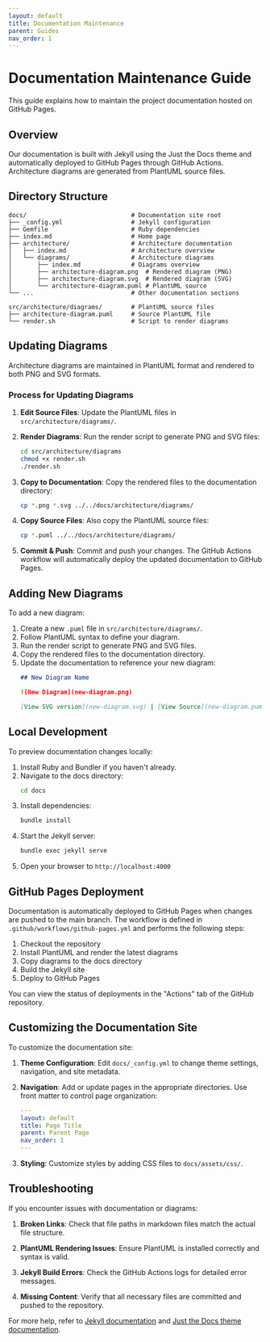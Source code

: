 ```yaml
---
layout: default
title: Documentation Maintenance
parent: Guides
nav_order: 1
---
```


# Documentation Maintenance Guide

This guide explains how to maintain the project documentation hosted on GitHub Pages.

## Overview

Our documentation is built with Jekyll using the Just the Docs theme and automatically deployed to GitHub Pages through GitHub Actions. Architecture diagrams are generated from PlantUML source files.

## Directory Structure

```
docs/                             # Documentation site root
├── _config.yml                   # Jekyll configuration
├── Gemfile                       # Ruby dependencies
├── index.md                      # Home page
├── architecture/                 # Architecture documentation
│   ├── index.md                  # Architecture overview
│   └── diagrams/                 # Architecture diagrams
│       ├── index.md              # Diagrams overview
│       ├── architecture-diagram.png  # Rendered diagram (PNG)
│       ├── architecture-diagram.svg  # Rendered diagram (SVG)
│       └── architecture-diagram.puml # PlantUML source
└── ...                           # Other documentation sections

src/architecture/diagrams/        # PlantUML source files
├── architecture-diagram.puml     # Source PlantUML file
└── render.sh                     # Script to render diagrams
```

## Updating Diagrams

Architecture diagrams are maintained in PlantUML format and rendered to both PNG and SVG formats.

### Process for Updating Diagrams

1. **Edit Source Files**: Update the PlantUML files in `src/architecture/diagrams/`.

2. **Render Diagrams**: Run the render script to generate PNG and SVG files:
   ```bash
   cd src/architecture/diagrams
   chmod +x render.sh
   ./render.sh
   ```

3. **Copy to Documentation**: Copy the rendered files to the documentation directory:
   ```bash
   cp *.png *.svg ../../docs/architecture/diagrams/
   ```

4. **Copy Source Files**: Also copy the PlantUML source files:
   ```bash
   cp *.puml ../../docs/architecture/diagrams/
   ```

5. **Commit & Push**: Commit and push your changes. The GitHub Actions workflow will automatically deploy the updated documentation to GitHub Pages.

## Adding New Diagrams

To add a new diagram:

1. Create a new `.puml` file in `src/architecture/diagrams/`.
2. Follow PlantUML syntax to define your diagram.
3. Run the render script to generate PNG and SVG files.
4. Copy the rendered files to the documentation directory.
5. Update the documentation to reference your new diagram:
   ```markdown
   ## New Diagram Name

   ![New Diagram](new-diagram.png)

   [View SVG version](new-diagram.svg) | [View Source](new-diagram.puml)
   ```

## Local Development

To preview documentation changes locally:

1. Install Ruby and Bundler if you haven't already.
2. Navigate to the docs directory:
   ```bash
   cd docs
   ```
3. Install dependencies:
   ```bash
   bundle install
   ```
4. Start the Jekyll server:
   ```bash
   bundle exec jekyll serve
   ```
5. Open your browser to `http://localhost:4000`

## GitHub Pages Deployment

Documentation is automatically deployed to GitHub Pages when changes are pushed to the main branch. The workflow is defined in `.github/workflows/github-pages.yml` and performs the following steps:

1. Checkout the repository
2. Install PlantUML and render the latest diagrams
3. Copy diagrams to the docs directory
4. Build the Jekyll site
5. Deploy to GitHub Pages

You can view the status of deployments in the "Actions" tab of the GitHub repository.

## Customizing the Documentation Site

To customize the documentation site:

1. **Theme Configuration**: Edit `docs/_config.yml` to change theme settings, navigation, and site metadata.

2. **Navigation**: Add or update pages in the appropriate directories. Use front matter to control page organization:
   ```yaml
   ---
   layout: default
   title: Page Title
   parent: Parent Page
   nav_order: 1
   ---
   ```

3. **Styling**: Customize styles by adding CSS files to `docs/assets/css/`.

## Troubleshooting

If you encounter issues with documentation or diagrams:

1. **Broken Links**: Check that file paths in markdown files match the actual file structure.

2. **PlantUML Rendering Issues**: Ensure PlantUML is installed correctly and syntax is valid.

3. **Jekyll Build Errors**: Check the GitHub Actions logs for detailed error messages.

4. **Missing Content**: Verify that all necessary files are committed and pushed to the repository.

For more help, refer to [Jekyll documentation](https://jekyllrb.com/docs/) and [Just the Docs theme documentation](https://just-the-docs.github.io/just-the-docs/). 